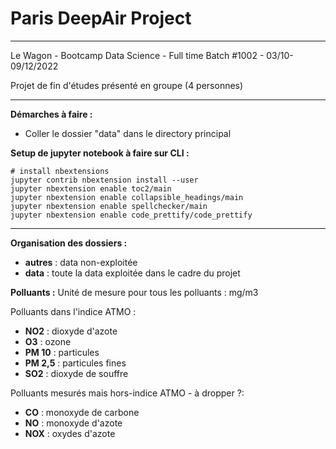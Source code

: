 # Paris DeepAir Project
------------------------------------------------

Le Wagon - Bootcamp Data Science - Full time
Batch #1002 - 03/10-09/12/2022

Projet de fin d'études présenté en groupe (4 personnes)

------------------------------------------------

**Démarches à faire :**
- Coller le dossier "data" dans le directory principal

**Setup de jupyter notebook à faire sur CLI :**

```shell
# install nbextensions
jupyter contrib nbextension install --user
jupyter nbextension enable toc2/main
jupyter nbextension enable collapsible_headings/main
jupyter nbextension enable spellchecker/main
jupyter nbextension enable code_prettify/code_prettify
```

------------------------------------------------

**Organisation des dossiers :**
- **autres** : data non-exploitée
- **data** : toute la data exploitée dans le cadre du projet

**Polluants :**
Unité de mesure pour tous les polluants : mg/m3

Polluants dans l'indice ATMO :
- **NO2** : dioxyde d'azote
- **O3** : ozone
- **PM 10** : particules
- **PM 2,5** : particules fines
- **SO2** : dioxyde de souffre

Polluants mesurés mais hors-indice ATMO - à dropper ?:
- **CO** : monoxyde de carbone
- **NO** : monoxyde d'azote
- **NOX** : oxydes d'azote
